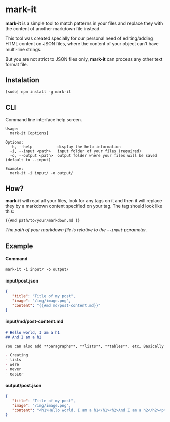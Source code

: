 # mark-it

**mark-it** is a simple tool to match patterns in your files and replace they with the content of another markdown file instead.

This tool was created specially for our personal need of editing/adding HTML content on JSON files, where the content of your object can't have multi-line strings.

But you are not strict to JSON files only, **mark-it** can process any other text format file.

## Instalation
```
[sudo] npm install -g mark-it
```

## CLI
Command line interface help screen.

```
Usage:
  mark-it [options]

Options:
  -h, --help           display the help information
  -i, --input <path>   input folder of your files (required)
  -o, --output <path>  output folder where your files will be saved (default to --input)

Example:
  mark-it -i input/ -o output/
```

## How?
**mark-it** will read all your files, look for any tags on it and then it will replace they by a markdown content specified on your tag. The tag should look like this:

```
{{#md path/to/your/markdown.md }}
```
*The path of your markdown file is relative to the `--input` parameter.*


## Example

#### Command

```
mark-it -i input/ -o output/
```


#### input/post.json

```json
{
   "title": "Title of my post",
   "image": "/img/image.png",
   "content": "{{#md md/post-content.md}}"
}
```

#### input/md/post-content.md

```markdown
# Hello world, I am a h1
## And I am a h2

You can also add **paragraphs**, **lists**, **tables**, etc… Basically everything that [Markdown](http://daringfireball.net/projects/markdown/) has to offer.

- Creating
- lists
- were
- never
- easier
```

#### output/post.json

```json
{
   "title": "Title of my post",
   "image": "/img/image.png",
   "content": "<h1>Hello world, I am a h1</h1><h2>And I am a h2</h2><p>You can also add <strong>paragraphs</strong>, <strong>lists</strong>, <strong>tables</strong>, etc… Basically everything that <a href='http://daringfireball.net/projects/markdown/'>Markdown</a> has to offer.</p><ul><li>Creating</li><li>lists</li><li>were</li><li>never</li><li>easier</li></ul>"
}
```